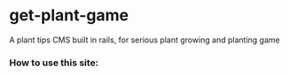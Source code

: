 # get-plant-game
A plant tips CMS built in rails, for serious plant growing and planting game

### How to use this site:
